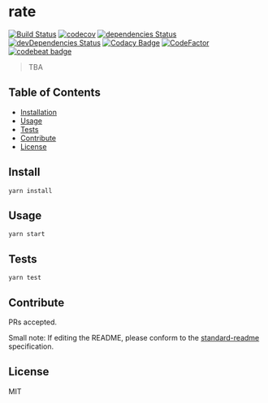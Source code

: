 # rate

[![Build Status](https://travis-ci.org/9renpoto/rate.svg?branch=master)](https://travis-ci.org/9renpoto/rate)
[![codecov](https://codecov.io/gh/9renpoto/rate/branch/master/graph/badge.svg)](https://codecov.io/gh/9renpoto/rate)
[![dependencies Status](https://david-dm.org/9renpoto/rate/status.svg)](https://david-dm.org/9renpoto/rate)
[![devDependencies Status](https://david-dm.org/9renpoto/rate/dev-status.svg)](https://david-dm.org/9renpoto/rate?type=dev)
[![Codacy Badge](https://api.codacy.com/project/badge/Grade/440450b47721413387aea378b0fe04a3)](https://app.codacy.com/app/9renpoto/rate?utm_source=github.com&utm_medium=referral&utm_content=9renpoto/rate&utm_campaign=badger)
[![CodeFactor](https://www.codefactor.io/repository/github/9renpoto/rate/badge)](https://www.codefactor.io/repository/github/9renpoto/rate)
[![codebeat badge](https://codebeat.co/badges/d55000df-3008-439c-8249-52dd8ad069cd)](https://codebeat.co/projects/github-com-9renpoto-rate-master)

> TBA

## Table of Contents

* [Installation](#install)
* [Usage](#usage)
* [Tests](#tests)
* [Contribute](#contribute)
* [License](#license)

## Install

    yarn install

## Usage

    yarn start

## Tests

    yarn test

## Contribute

PRs accepted.

Small note: If editing the README, please conform to the [standard-readme](https://github.com/RichardLitt/standard-readme) specification.

## License

MIT
